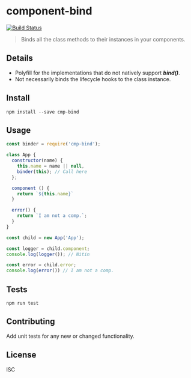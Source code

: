 # component-bind
[![Build Status](https://travis-ci.org/nitin42/set-bind.svg?branch=master)](https://travis-ci.org/nitin42/set-bind)

> Binds all the class methods to their instances in your components.


## Details
* Polyfill for the implementations that do not natively support ***bind()***.
* Not necessarily binds the lifecycle hooks to the class instance.

## Install
```
npm install --save cmp-bind
```

## Usage
```javascript
const binder = require('cmp-bind');

class App {
  constructor(name) {
    this.name = name || null,
    binder(this); // Call here
  };

  component () {
    return `${this.name}`
  }

  error() {
    return `I am not a comp.`;
  }
}

const child = new App('App');

const logger = child.component;
console.log(logger()); // Nitin

const error = child.error;
console.log(error()) // I am not a comp.
```

## Tests
```
npm run test
```

## Contributing 
Add unit tests for any new or changed functionality.

## License 
ISC

